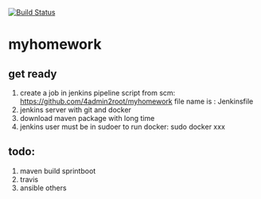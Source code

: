 [![Build Status](https://travis-ci.org/4admin2root/myhomework.svg?branch=master)](https://travis-ci.org/4admin2root/myhomework)
# myhomework
## get ready
1. create a job in jenkins
  pipeline script from scm: https://github.com/4admin2root/myhomework
  file name is : Jenkinsfile
2. jenkins server with git and docker 
3. download maven package with long time
4. jenkins user must be in sudoer  to run docker: sudo docker xxx
## todo:
1. maven build sprintboot
2. travis 
3. ansible
others

